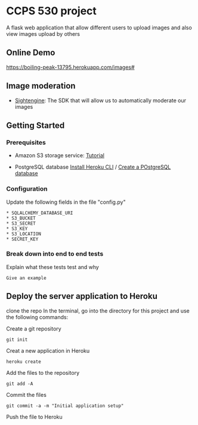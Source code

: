 # CCPS 530 project

A flask web application that allow different users to upload images and also view images upload by others


## Online Demo
https://boiling-peak-13795.herokuapp.com/images#


## Image moderation 
* [Sightengine](https://sightengine.com/): The SDK that will allow us to automatically moderate our images


## Getting Started

### Prerequisites

* Amazon S3 storage service: [Tutorial](https://www.lynda.com/Flask-tutorials/Amazon-Simple-Storage-Service-S3-setup/704154/5034692-4.html)

* PostgreSQL database [Install Heroku CLI](https://www.lynda.com/Flask-tutorials/) /  [Create a POstgreSQL database](https://www.lynda.com/Flask-tutorials/Create-PostgreSQL-database/704154/5034691-4.html)


### Configuration
Update the following fields in the file "config.py"

	* SQLALCHEMY_DATABASE_URI
	* S3_BUCKET
	* S3_SECRET
	* S3_KEY
	* S3_LOCATION
	* SECRET_KEY

### Break down into end to end tests

Explain what these tests test and why

```
Give an example
```

## Deploy the server application to Heroku
clone the repo
In the terminal, go into the directory for this project and use the following commands:

Create a git repository
```
git init
```

Creat a new application in Heroku
```
heroku create
```

Add the files to the repository
```
git add -A
```
Commit the files
```
git commit -a -m "Initial application setup"
```

Push the file to Heroku
```git push heroku master
```
